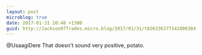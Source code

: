 ```yaml
---
layout: post
microblog: true
date: 2017-01-31 20:48 +1300
guid: http://JacksonOfTrades.micro.blog/2017/01/31/t826336377142800384.html
---
```

@UsaagiDere That doesn't sound very positive, potato.
